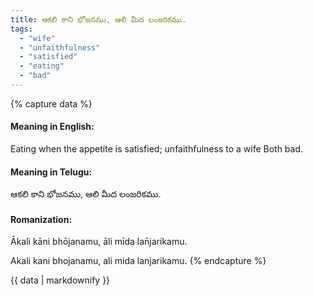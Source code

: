 ```yaml
---
title: ఆకలి కాని భోజనము, ఆలి మీద లంజరికము.
tags:
  - "wife"
  - "unfaithfulness"
  - "satisfied"
  - "eating"
  - "bad"
---
```


{% capture data %}
#### Meaning in English:
Eating when the appetite is satisfied; unfaithfulness to a wife
Both bad.

#### Meaning in Telugu:
ఆకలి కాని భోజనము, ఆలి మీద లంజరికము.

#### Romanization:
Ākali kāni bhōjanamu, āli mīda lan̄jarikamu.

Akali kani bhojanamu, ali mida lanjarikamu.
{% endcapture %}

{{ data | markdownify }}

